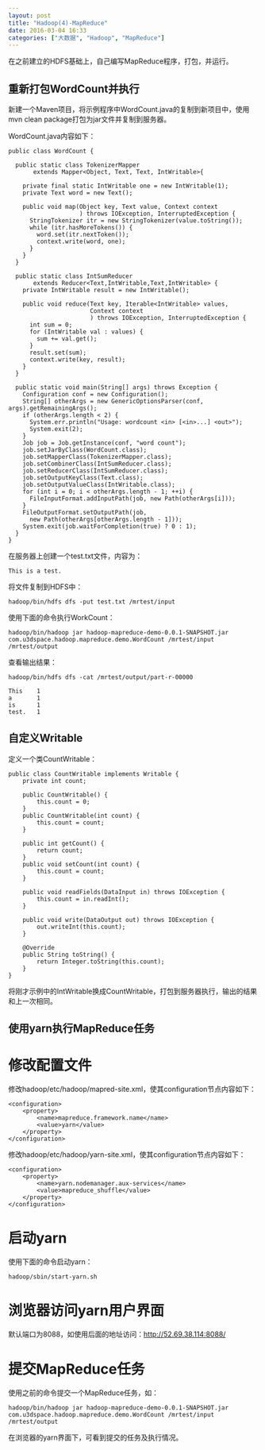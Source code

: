 ```yaml
---
layout: post
title: "Hadoop(4)-MapReduce"
date: 2016-03-04 16:33
categories: ["大数据", "Hadoop", "MapReduce"]
---
```


在之前建立的HDFS基础上，自己编写MapReduce程序，打包，并运行。

重新打包WordCount并执行
-------------------------

新建一个Maven项目，将示例程序中WordCount.java的复制到新项目中，使用mvn clean package打包为jar文件并复制到服务器。

WordCount.java内容如下：

    public class WordCount {

      public static class TokenizerMapper 
           extends Mapper<Object, Text, Text, IntWritable>{
        
        private final static IntWritable one = new IntWritable(1);
        private Text word = new Text();
          
        public void map(Object key, Text value, Context context
                        ) throws IOException, InterruptedException {
          StringTokenizer itr = new StringTokenizer(value.toString());
          while (itr.hasMoreTokens()) {
            word.set(itr.nextToken());
            context.write(word, one);
          }
        }
      }
      
      public static class IntSumReducer 
           extends Reducer<Text,IntWritable,Text,IntWritable> {
        private IntWritable result = new IntWritable();

        public void reduce(Text key, Iterable<IntWritable> values, 
                           Context context
                           ) throws IOException, InterruptedException {
          int sum = 0;
          for (IntWritable val : values) {
            sum += val.get();
          }
          result.set(sum);
          context.write(key, result);
        }
      }

      public static void main(String[] args) throws Exception {
        Configuration conf = new Configuration();
        String[] otherArgs = new GenericOptionsParser(conf, args).getRemainingArgs();
        if (otherArgs.length < 2) {
          System.err.println("Usage: wordcount <in> [<in>...] <out>");
          System.exit(2);
        }
        Job job = Job.getInstance(conf, "word count");
        job.setJarByClass(WordCount.class);
        job.setMapperClass(TokenizerMapper.class);
        job.setCombinerClass(IntSumReducer.class);
        job.setReducerClass(IntSumReducer.class);
        job.setOutputKeyClass(Text.class);
        job.setOutputValueClass(IntWritable.class);
        for (int i = 0; i < otherArgs.length - 1; ++i) {
          FileInputFormat.addInputPath(job, new Path(otherArgs[i]));
        }
        FileOutputFormat.setOutputPath(job,
          new Path(otherArgs[otherArgs.length - 1]));
        System.exit(job.waitForCompletion(true) ? 0 : 1);
      }
    }

在服务器上创建一个test.txt文件，内容为：

    This is a test.

将文件复制到HDFS中：

    hadoop/bin/hdfs dfs -put test.txt /mrtest/input

使用下面的命令执行WorkCount：

    hadoop/bin/hadoop jar hadoop-mapreduce-demo-0.0.1-SNAPSHOT.jar com.u3dspace.hadoop.mapreduce.demo.WordCount /mrtest/input /mrtest/output

查看输出结果：

    hadoop/bin/hdfs dfs -cat /mrtest/output/part-r-00000

    This    1
    a       1
    is      1
    test.   1

自定义Writable
-------------------------

定义一个类CountWritable：

    public class CountWritable implements Writable {
        private int count;
        
        public CountWritable() {
            this.count = 0;
        }
        public CountWritable(int count) {
            this.count = count;
        }
        
        public int getCount() {
            return count;
        }
        public void setCount(int count) {
            this.count = count;
        }
        
        public void readFields(DataInput in) throws IOException {
            this.count = in.readInt();
        }
        
        public void write(DataOutput out) throws IOException {
            out.writeInt(this.count);
        }
        
        @Override
        public String toString() {
            return Integer.toString(this.count);
        }
    }

将刚才示例中的IntWritable换成CountWritable，打包到服务器执行，输出的结果和上一次相同。

使用yarn执行MapReduce任务
---------------------------

修改配置文件
======================

修改hadoop/etc/hadoop/mapred-site.xml，使其configuration节点内容如下：

    <configuration>
        <property>
            <name>mapreduce.framework.name</name>
            <value>yarn</value>
        </property>
    </configuration>

修改hadoop/etc/hadoop/yarn-site.xml，使其configuration节点内容如下：

    <configuration>
        <property>
            <name>yarn.nodemanager.aux-services</name>
            <value>mapreduce_shuffle</value>
        </property>
    </configuration>

启动yarn
=======================

使用下面的命令启动yarn：

    hadoop/sbin/start-yarn.sh

浏览器访问yarn用户界面
=======================

默认端口为8088，如使用后面的地址访问：http://52.69.38.114:8088/

提交MapReduce任务
=======================

使用之前的命令提交一个MapReduce任务，如：

    hadoop/bin/hadoop jar hadoop-mapreduce-demo-0.0.1-SNAPSHOT.jar com.u3dspace.hadoop.mapreduce.demo.WordCount /mrtest/input /mrtest/output

在浏览器的yarn界面下，可看到提交的任务及执行情况。

